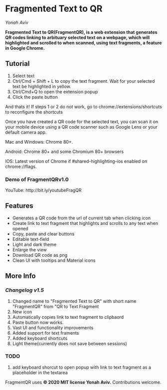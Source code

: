 <h1>Fragmented Text to QR</h1><p>
<em>Yonah Aviv</em><p>
<b>Fragmented Text to QR(FragmentQR), is a web extension that generates QR codes linking to arbituary selected text on a webpage, which will highlighted and scrolled to when scanned, using text fragments, a feature in Google Chrome.</b>

<h2>Tutorial</h2><p>
 <ol>
  <li>Select text</li>
  <li>Ctrl/Cmd + Shift + L to copy the text fragment. Wait for your selected text be highlighted in yellow.
  <li>Ctrl/Cmd+Q to open the extension popup</li>
  <li>Click the paste button</li>
 </ol>
 And thats it! If steps 1 or 2 do not work, go to chrome://extensions/shortcuts to reconfigure the shortcuts<p>
Once you have created a QR code for the selected text, you can scan it on your mobile device using a QR code scanner such as Google Lens or your default camera app. <p>
Mac and Windows: Chrome 80+.<P>
Android: Chrome 80+ and some Chromium 80+ browsers<p>
IOS: Latest version of Chrome if #shared-highlighting-ios enabled on chrome://flags.<p>
<h3>Demo of FragmentQRv1.0</h3>
YouTube: http://bit.ly/youtubeFragQR
<h2>Features</h2><p> 
<ul>
  <li>Generates a QR code from the url of current tab when clicking icon</li>
  <li>Create link to text fragment that highlights and scrolls to any text when opened</li>
  <li>Copy, paste and clear buttons</li>
  <li>Editable text-field</li>
  <li>Light and dark theme</li>
  <li>Enlarge the view</li>
  <li>Download QR code as png</li>
  <li>Clean UI with tooltips and Material icons</li>
</ul>


<h2>More Info</h2><p>
 
<h3><em>Changelog v1.5</em></h3><p>
 <ol>  
  <li>Changed name to "Fragmented Text to QR" with short name "FragmentQR" from "QR to Text Fragment</li>
  <li>New icon</li>
  <li>Automatically copies link to text fragment to clipbaord</li>
  <li>Paste button now works.</li>
  <li>Vast UI and functionality improvements</li>
  <li>Added support for text framents</li>
  <li>Added keyboard shortcuts</li>
  <li>Light theme(currently does not save between sessions)</li>
 </ol><p>



<h3>TODO</h3><p>
  <ol>
    <li>add keyboard shorcut to open popup with link to text fragment as a placeholder in the textarea</li>
  </ol>

FragmentQR uses 
<b>© 2020 MIT license Yonah Aviv.</b>
Contributions welcome.<p>

